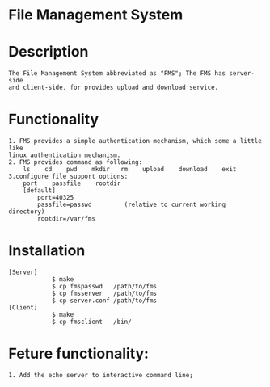 # File Management System

# Description
	The File Management System abbreviated as "FMS"; The FMS has server-side
	and client-side, for provides upload and download service. 

# Functionality
	1. FMS provides a simple authentication mechanism, which some a little like
   	linux authentication mechanism.
	2. FMS provides command as following:
		ls    cd    pwd    mkdir   rm    upload    download    exit
	3.configure file support options:
		port	passfile    rootdir
		[default]
			port=40325
			passfile=passwd			(relative to current working directory)
			rootdir=/var/fms
# Installation
	[Server]	
				$ make
				$ cp fmspasswd	 /path/to/fms
				$ cp fmsserver   /path/to/fms
				$ cp server.conf /path/to/fms
	[Client]
				$ make
				$ cp fmsclient   /bin/
# Feture functionality:
	1. Add the echo server to interactive command line;


